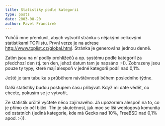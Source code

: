 ```yaml
---
title: Statistiky podle kategorií
type: posts
date: 2003-08-20
author: Pavel Francírek
---
```

Yuhůů mne přemluvil, abych vytvořil stránku s nějakými celkovými statistikami TOPlistu. První verze je na adrese http://www.toplist.cz/global.html. Stránka je generována jednou denně.

Zatím jsou na ní podíly prohlížečů a op. systému podle kategorií za předchozí den (tj. ten den, jehož datum tam je napsáno :-)). Zobrazeny jsou pouze ty typy, které mají alespoň v jedné kategorii podíl nad 0,1%.

Ještě je tam tabulka s průběhem návštěvnosti během posledního týdne.

Další statistiky budou postupem času přibývat. Když mi dáte vědět, co chcete, pokusím se je vytvořit.

Ze statistik určitě vyčtete něco zajímavého. Já upozorním alespoň na to, co je přímo do očí bijící. Tím je skutečnost, jak moc se liší weblogová komunita od ostatních (jediná kategorie, kde má Gecko nad 10%, FreeBSD nad 0,1% apod. :-)).